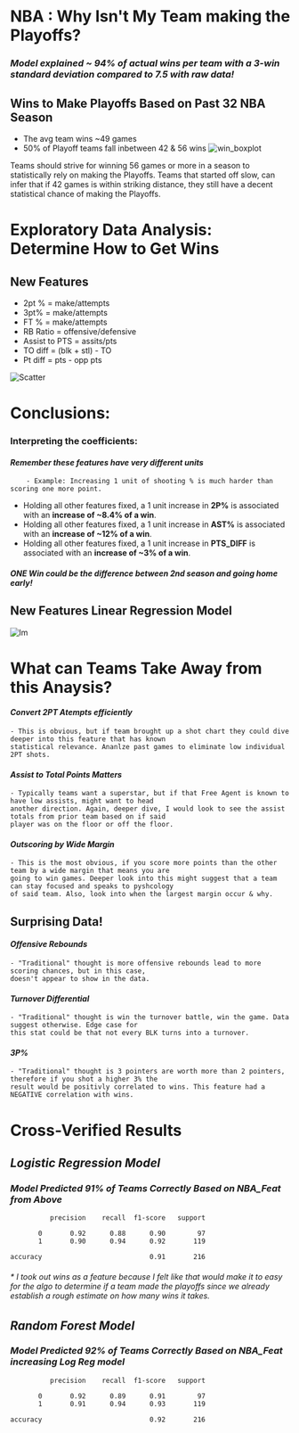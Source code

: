 # NBA : Why Isn't My Team making the Playoffs?

### *Model explained ~ 94% of actual wins per team with a 3-win standard deviation compared to 7.5 with raw data!*

## Wins to Make Playoffs Based on Past 32 NBA Season 
- The avg team wins ~49 games
- 50% of Playoff teams fall inbetween 42 & 56 wins
![win_boxplot](https://user-images.githubusercontent.com/64975026/84214634-8feae980-aa89-11ea-9368-b1dd59a550e7.png)

Teams should strive for winning 56 games or more in a season to statistically rely on making the Playoffs. Teams that started off slow, can infer that if 42 games is within striking distance, they still have a decent statistical chance of making the Playoffs.

# Exploratory Data Analysis: Determine How to Get Wins 
## New Features
- 2pt % = make/attempts
- 3pt% = make/attempts
- FT % = make/attempts
- RB Ratio = offensive/defensive
- Assist to PTS = assits/pts
- TO diff = (blk + stl) - TO
- Pt diff = pts - opp pts


![Scatter](https://user-images.githubusercontent.com/64975026/84214633-8eb9bc80-aa89-11ea-842f-8f2398f64c9d.png)


# Conclusions:

### Interpreting the coefficients:
#### *Remember these features have very different units*
        - Example: Increasing 1 unit of shooting % is much harder than scoring one more point.

- Holding all other features fixed, a 1 unit increase in **2P%** is associated with an **increase of ~8.4% of a win**.
- Holding all other features fixed, a 1 unit increase in **AST%** is associated with an **increase of ~12% of a win**.
- Holding all other features fixed, a 1 unit increase in **PTS_DIFF** is associated with an **increase of ~3% of a win**.

##### *ONE Win could be the difference between 2nd season and going home early!*

## New Features Linear Regression Model
![lm](https://user-images.githubusercontent.com/64975026/84214631-8eb9bc80-aa89-11ea-8e1b-276368c4c858.png)
# What can Teams Take Away from this Anaysis?

#### *Convert 2PT Atempts efficiently*
    - This is obvious, but if team brought up a shot chart they could dive deeper into this feature that has known
    statistical relevance. Ananlze past games to eliminate low individual 2PT shots.
#### *Assist to Total Points Matters*
    - Typically teams want a superstar, but if that Free Agent is known to have low assists, might want to head 
    another direction. Again, deeper dive, I would look to see the assist totals from prior team based on if said 
    player was on the floor or off the floor.
#### *Outscoring by Wide Margin*
    - This is the most obvious, if you score more points than the other team by a wide margin that means you are 
    going to win games. Deeper look into this might suggest that a team can stay focused and speaks to pyshcology 
    of said team. Also, look into when the largest margin occur & why.
    
## Surprising Data!

#### *Offensive Rebounds*
    - "Traditional" thought is more offensive rebounds lead to more scoring chances, but in this case,
    doesn't appear to show in the data.
#### *Turnover Differential* 
    - "Traditional" thought is win the turnover battle, win the game. Data suggest otherwise. Edge case for 
    this stat could be that not every BLK turns into a turnover.
#### *3P%*
    - "Traditional" thought is 3 pointers are worth more than 2 pointers, therefore if you shot a higher 3% the 
    result would be positivly correlated to wins. This feature had a NEGATIVE correlation with wins.
    
# Cross-Verified Results

## *Logistic Regression Model*

###  *Model Predicted 91% of Teams Correctly Based on NBA_Feat from Above*

              precision    recall  f1-score   support

           0       0.92      0.88      0.90        97
           1       0.90      0.94      0.92       119

    accuracy                           0.91       216

###### * I took out wins as a feature because I felt like that would make it to easy for the algo to determine if a team made the playoffs since we already establish a rough estimate on how many wins it takes. 

## *Random Forest Model*
###  *Model Predicted 92% of Teams Correctly Based on NBA_Feat increasing Log Reg model*

              precision    recall  f1-score   support

           0       0.92      0.89      0.91        97
           1       0.91      0.94      0.93       119

    accuracy                           0.92       216
 
